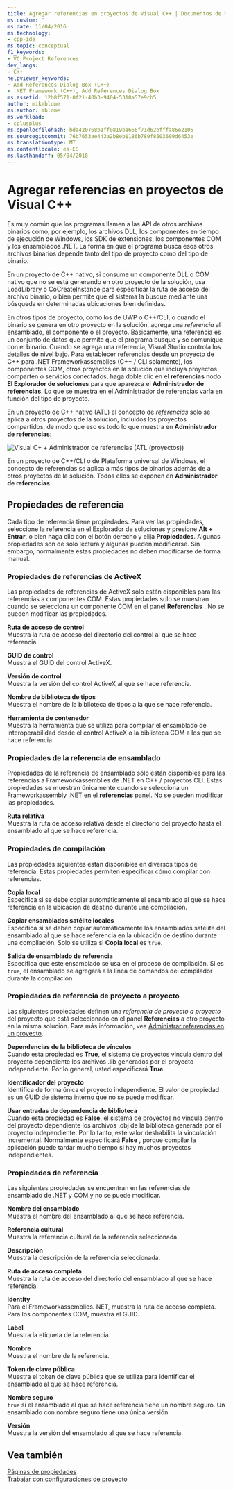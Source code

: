 ```yaml
---
title: Agregar referencias en proyectos de Visual C++ | Documentos de Microsoft
ms.custom: ''
ms.date: 11/04/2016
ms.technology:
- cpp-ide
ms.topic: conceptual
f1_keywords:
- VC.Project.References
dev_langs:
- C++
helpviewer_keywords:
- Add References Dialog Box (C++)
- .NET Framework (C++), Add References Dialog Box
ms.assetid: 12b8f571-0f21-40b3-9404-5318a57e9cb5
author: mikeblome
ms.author: mblome
ms.workload:
- cplusplus
ms.openlocfilehash: bda420768b1ff0819ba666f71d62bfffa86e2105
ms.sourcegitcommit: 76b7653ae443a2b8eb1186b789f8503609d6453e
ms.translationtype: MT
ms.contentlocale: es-ES
ms.lasthandoff: 05/04/2018
---
```

# <a name="adding-references-in-visual-c-projects"></a>Agregar referencias en proyectos de Visual C++
Es muy común que los programas llamen a las API de otros archivos binarios como, por ejemplo, los archivos DLL, los componentes en tiempo de ejecución de Windows, los SDK de extensiones, los componentes COM y los ensamblados .NET. La forma en que el programa busca esos otros archivos binarios depende tanto del tipo de proyecto como del tipo de binario.  
  
 En un proyecto de C++ nativo, si consume un componente DLL o COM nativo que no se está generando en otro proyecto de la solución, usa LoadLibrary o CoCreateInstance para especificar la ruta de acceso del archivo binario, o bien permite que el sistema la busque mediante una búsqueda en determinadas ubicaciones bien definidas.  
  
 En otros tipos de proyecto, como los de UWP o C++/CLI, o cuando el binario se genera en otro proyecto en la solución, agrega una *referencia* al ensamblado, el componente o el proyecto.   Básicamente, una referencia es un conjunto de datos que permite que el programa busque y se comunique con el binario.       Cuando se agrega una referencia, Visual Studio controla los detalles de nivel bajo. Para establecer referencias desde un proyecto de C++ para .NET Frameworkassemblies (C++ / CLI solamente), los componentes COM, otros proyectos en la solución que incluya proyectos comparten o servicios conectados, haga doble clic en el **referencias** nodo **El Explorador de soluciones** para que aparezca el **Administrador de referencias**. Lo que se muestra en el Administrador de referencias varía en función del tipo de proyecto.  
  
 En un proyecto de C++ nativo (ATL) el concepto de *referencias* solo se aplica a otros proyectos de la solución, incluidos los proyectos compartidos, de modo que eso es todo lo que muestra en **Administrador de referencias**:  
  
 ![Visual C&#43; &#43; Administrador de referencias &#40;ATL (proyectos)&#41;](../ide/media/visual-c---reference-manager--atl-projects-.png "Administrador de referencias de Visual C++ (proyectos ATL)")  
  
 En un proyecto de C++/CLI o de Plataforma universal de Windows, el concepto de referencias se aplica a más tipos de binarios además de a otros proyectos de la solución.  Todos ellos se exponen en **Administrador de referencias**.
  
## <a name="reference-properties"></a>Propiedades de referencia  
 Cada tipo de referencia tiene propiedades. Para ver las propiedades, seleccione la referencia en el Explorador de soluciones y presione **Alt + Entrar**, o bien haga clic con el botón derecho y elija **Propiedades**. Algunas propiedades son de solo lectura y algunas pueden modificarse. Sin embargo, normalmente estas propiedades no deben modificarse de forma manual.  
  
### <a name="activex-reference-properties"></a>Propiedades de referencias de ActiveX  
 Las propiedades de referencias de ActiveX solo están disponibles para las referencias a componentes COM. Estas propiedades solo se muestran cuando se selecciona un componente COM en el panel **Referencias** . No se pueden modificar las propiedades.  
  
 **Ruta de acceso de control**  
 Muestra la ruta de acceso del directorio del control al que se hace referencia.  
  
 **GUID de control**  
 Muestra el GUID del control ActiveX.  
  
 **Versión de control**  
 Muestra la versión del control ActiveX al que se hace referencia.  
  
 **Nombre de biblioteca de tipos**  
 Muestra el nombre de la biblioteca de tipos a la que se hace referencia.  
  
 **Herramienta de contenedor**  
 Muestra la herramienta que se utiliza para compilar el ensamblado de interoperabilidad desde el control ActiveX o la biblioteca COM a los que se hace referencia.  
  
### <a name="assembly-reference-properties"></a>Propiedades de la referencia de ensamblado  
 Propiedades de la referencia de ensamblado sólo están disponibles para las referencias a Frameworkassemblies de .NET en C++ / proyectos CLI. Estas propiedades se muestran únicamente cuando se selecciona un Frameworkassembly .NET en el **referencias** panel. No se pueden modificar las propiedades.  
  
 **Ruta relativa**  
 Muestra la ruta de acceso relativa desde el directorio del proyecto hasta el ensamblado al que se hace referencia.  
  
### <a name="build-properties"></a>Propiedades de compilación  
 Las propiedades siguientes están disponibles en diversos tipos de referencia. Estas propiedades permiten especificar cómo compilar con referencias.  
  
 **Copia local**  
 Especifica si se debe copiar automáticamente el ensamblado al que se hace referencia en la ubicación de destino durante una compilación.  
  
 **Copiar ensamblados satélite locales**  
 Especifica si se deben copiar automáticamente los ensamblados satélite del ensamblado al que se hace referencia en la ubicación de destino durante una compilación. Solo se utiliza si **Copia local** es `true`.  
  
 **Salida de ensamblado de referencia**  
 Especifica que este ensamblado se usa en el proceso de compilación. Si es `true`, el ensamblado se agregará a la línea de comandos del compilador durante la compilación  
  
### <a name="project-to-project-reference-properties"></a>Propiedades de referencia de proyecto a proyecto  
 Las siguientes propiedades definen una *referencia de proyecto a proyecto* del proyecto que está seleccionado en el panel **Referencias** a otro proyecto en la misma solución. Para más información, vea [Administrar referencias en un proyecto](/visualstudio/ide/managing-references-in-a-project).  
  
 **Dependencias de la biblioteca de vínculos**  
 Cuando esta propiedad es **True**, el sistema de proyectos vincula dentro del proyecto dependiente los archivos .lib generados por el proyecto independiente. Por lo general, usted especificará **True**.  
  
 **Identificador del proyecto**  
 Identifica de forma única el proyecto independiente. El valor de propiedad es un GUID de sistema interno que no se puede modificar.  
  
 **Usar entradas de dependencia de biblioteca**  
 Cuando esta propiedad es **False**, el sistema de proyectos no vincula dentro del proyecto dependiente los archivos .obj de la biblioteca generada por el proyecto independiente. Por lo tanto, este valor deshabilita la vinculación incremental. Normalmente especificará **False** , porque compilar la aplicación puede tardar mucho tiempo si hay muchos proyectos independientes.  
  
### <a name="reference-properties"></a>Propiedades de referencia  
 Las siguientes propiedades se encuentran en las referencias de ensamblado de .NET y COM y no se puede modificar.  
  
 **Nombre del ensamblado**  
 Muestra el nombre del ensamblado al que se hace referencia.  
  
 **Referencia cultural**  
 Muestra la referencia cultural de la referencia seleccionada.  
  
 **Descripción**  
 Muestra la descripción de la referencia seleccionada.  
  
 **Ruta de acceso completa**  
 Muestra la ruta de acceso del directorio del ensamblado al que se hace referencia.  
  
 **Identity**  
 Para el Frameworkassemblies. NET, muestra la ruta de acceso completa. Para los componentes COM, muestra el GUID.  
  
 **Label**  
 Muestra la etiqueta de la referencia.  
  
 **Nombre**  
 Muestra el nombre de la referencia.  
  
 **Token de clave pública**  
 Muestra el token de clave pública que se utiliza para identificar el ensamblado al que se hace referencia.  
  
 **Nombre seguro**  
 `true` si el ensamblado al que se hace referencia tiene un nombre seguro. Un ensamblado con nombre seguro tiene una única versión.  
  
 **Versión**  
 Muestra la versión del ensamblado al que se hace referencia.  
  
## <a name="see-also"></a>Vea también  
 [Páginas de propiedades](../ide/property-pages-visual-cpp.md)   
 [Trabajar con configuraciones de proyecto](../ide/working-with-project-properties.md)